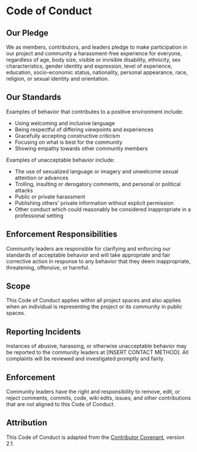 # Code of Conduct

## Our Pledge

We as members, contributors, and leaders pledge to make participation in our project and community a harassment-free experience for everyone, regardless of age, body size, visible or invisible disability, ethnicity, sex characteristics, gender identity and expression, level of experience, education, socio-economic status, nationality, personal appearance, race, religion, or sexual identity and orientation.

## Our Standards

Examples of behavior that contributes to a positive environment include:

- Using welcoming and inclusive language
- Being respectful of differing viewpoints and experiences
- Gracefully accepting constructive criticism
- Focusing on what is best for the community
- Showing empathy towards other community members

Examples of unacceptable behavior include:

- The use of sexualized language or imagery and unwelcome sexual attention or advances
- Trolling, insulting or derogatory comments, and personal or political attacks
- Public or private harassment
- Publishing others' private information without explicit permission
- Other conduct which could reasonably be considered inappropriate in a professional setting

## Enforcement Responsibilities

Community leaders are responsible for clarifying and enforcing our standards of acceptable behavior and will take appropriate and fair corrective action in response to any behavior that they deem inappropriate, threatening, offensive, or harmful.

## Scope

This Code of Conduct applies within all project spaces and also applies when an individual is representing the project or its community in public spaces.

## Reporting Incidents

Instances of abusive, harassing, or otherwise unacceptable behavior may be reported to the community leaders at [INSERT CONTACT METHOD]. All complaints will be reviewed and investigated promptly and fairly.

## Enforcement

Community leaders have the right and responsibility to remove, edit, or reject comments, commits, code, wiki edits, issues, and other contributions that are not aligned to this Code of Conduct.

## Attribution

This Code of Conduct is adapted from the [Contributor Covenant][homepage], version 2.1.

[homepage]: https://www.contributor-covenant.org/
